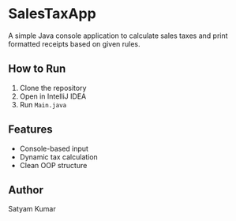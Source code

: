 # SalesTaxApp

A simple Java console application to calculate sales taxes and print formatted receipts based on given rules.

## How to Run
1. Clone the repository  
2. Open in IntelliJ IDEA  
3. Run `Main.java`

## Features
- Console-based input
- Dynamic tax calculation
- Clean OOP structure

## Author
Satyam Kumar
